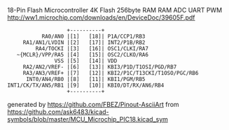 18-Pin Flash Microcontroller 4K Flash 256byte RAM
RAM ADC UART PWM
http://ww1.microchip.com/downloads/en/DeviceDoc/39605F.pdf


	                   +----------+
	           RA0/AN0 |[1]   [18]| P1A/CCP1/RB3
	     RA1/AN1/LVDIN |[2]   [17]| INT2/P1B/RB2
	         RA4/TOCKI |[3]   [16]| OSC1/CLKI/RA7
	   ~{MCLR}/VPP/RA5 |[4]   [15]| OSC2/CLKO/RA6
	               VSS |[5]   [14]| VDD
	     RA2/AN2/VREF- |[6]   [13]| KBI3/P1D/T1OSI/PGD/RB7
	     RA3/AN3/VREF+ |[7]   [12]| KBI2/P1C/T13CKI/T1OSO/PGC/RB6
	      INT0/AN4/RB0 |[8]   [11]| KBI1/PGM/RB5
	INT1/CK/TX/AN5/RB1 |[9]   [10]| KBI0/DT/RX/AN6/RB4
	                   +----------+


generated by https://github.com/FBEZ/Pinout-AsciiArt from https://github.com/ask6483/kicad-symbols/blob/master/MCU_Microchip_PIC18.kicad_sym